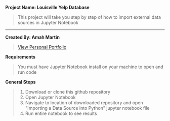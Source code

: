 **Project Name: Louisville Yelp Database**

>This project will take you step by step of how to import external data sources in Jupyter Notebook
<hr>

**Created By: Amah Martin**
><a href="https://ammartin8.github.io">View Personal Portfolio</a>

**Requirements**
>You must have Jupyter Notebook install on your machine to open and run code

**General Steps**
>1. Download or clone this github repository
>2. Open Jupyter Notebook
>3. Navigate to location of downloaded repository and open "Importing a Data Source into Python" jupyter notebook file
>4. Run entire notebook to see results
